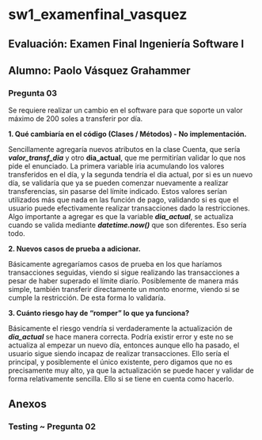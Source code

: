 # sw1_examenfinal_vasquez

## Evaluación: Examen Final Ingeniería Software I
## Alumno: Paolo Vásquez Grahammer

### Pregunta 03

Se requiere realizar un cambio en el software para que soporte un valor máximo de 200 soles a
transferir por día.

**1. Qué cambiaría en el código (Clases / Métodos) - No implementación.**

Sencillamente agregaría nuevos atributos en la clase Cuenta, que sería ***valor_transf_dia*** y otro **dia_actual**, que me permitirían validar lo que nos pide el enunciado. La primera variable iria acumulando los valores transferidos en el día, y la segunda tendría el dia actual, por si es un nuevo día, se validaría que ya se pueden comenzar nuevamente a realizar transferencias, sin pasarse del límite indicado. Estos valores serían utilizados más que nada en las función de pago, validando si es que el usuario puede efectivamente realizar transacciones dado la restricciones. Algo importante a agregar es que la variable ***dia_actual***, se actualiza cuando se valida mediante ***datetime.now()*** que son diferentes. Eso sería todo.

**2. Nuevos casos de prueba a adicionar.**

Básicamente agregaríamos casos de prueba en los que haríamos transacciones seguidas, viendo si sigue realizando las transacciones a pesar de haber superado el límite diarío. Posiblemente de manera más simple, también transferir directamente un monto enorme, viendo si se cumple la restricción. De esta forma lo validaría.

**3. Cuánto riesgo hay de “romper” lo que ya funciona?**

Básicamente el riesgo vendría si verdaderamente la actualización de ***dia_actual*** se hace manera correcta. Podría existir error y este no se actualiza al empezar un nuevo día, entonces aunque ello ha pasado, el usuario sigue siendo incapaz de realizar transacciones. Ello sería el principal, y posiblemente el único existente, pero digamos que no es precisamente muy alto, ya que la actualización se puede hacer y validar de forma relativamente sencilla. Ello si se tiene en cuenta como hacerlo.


## Anexos

### Testing ~ Pregunta 02

